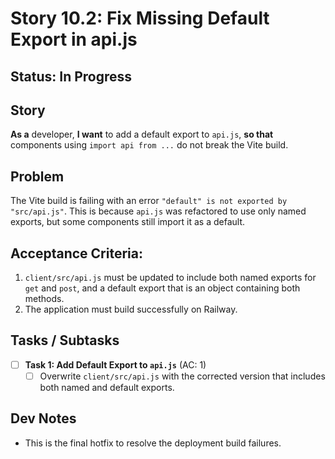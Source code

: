 # Story 10.2: Fix Missing Default Export in api.js

## Status: In Progress

## Story
**As a** developer,
**I want** to add a default export to `api.js`,
**so that** components using `import api from ...` do not break the Vite build.

## Problem
The Vite build is failing with an error `"default" is not exported by "src/api.js"`. This is because `api.js` was refactored to use only named exports, but some components still import it as a default.

## Acceptance Criteria:
1. `client/src/api.js` must be updated to include both named exports for `get` and `post`, and a default export that is an object containing both methods.
2. The application must build successfully on Railway.

## Tasks / Subtasks

- [ ] **Task 1: Add Default Export to `api.js`** (AC: 1)
    - [ ] Overwrite `client/src/api.js` with the corrected version that includes both named and default exports.

## Dev Notes
*   This is the final hotfix to resolve the deployment build failures.

